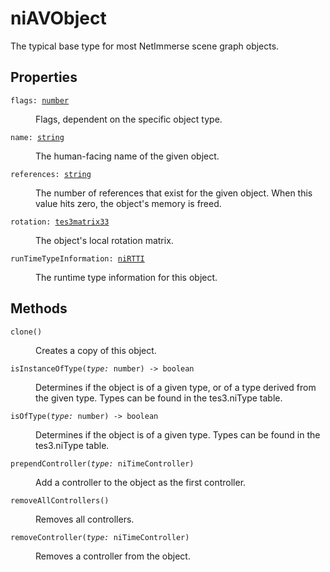 # niAVObject

The typical base type for most NetImmerse scene graph objects.

## Properties

<dl class="describe">
<dt><code class="descname">flags: <a href="https://mwse.readthedocs.io/en/latest/lua/type/number.html">number</a></code></dt>
<dd>

Flags, dependent on the specific object type.

</dd>
<dt><code class="descname">name: <a href="https://mwse.readthedocs.io/en/latest/lua/type/string.html">string</a></code></dt>
<dd>

The human-facing name of the given object.

</dd>
<dt><code class="descname">references: <a href="https://mwse.readthedocs.io/en/latest/lua/type/string.html">string</a></code></dt>
<dd>

The number of references that exist for the given object. When this value hits zero, the object's memory is freed.

</dd>
<dt><code class="descname">rotation: <a href="https://mwse.readthedocs.io/en/latest/lua/type/tes3matrix33.html">tes3matrix33</a></code></dt>
<dd>

The object's local rotation matrix.

</dd>
<dt><code class="descname">runTimeTypeInformation: <a href="https://mwse.readthedocs.io/en/latest/lua/type/niRTTI.html">niRTTI</a></code></dt>
<dd>

The runtime type information for this object.

</dd>
</dl>

## Methods

<dl class="describe">
<dt><code class="descname">clone()</code></dt>
<dd>

Creates a copy of this object.

</dd>
<dt><code class="descname">isInstanceOfType(<i>type:</i> number) -> boolean</code></dt>
<dd>

Determines if the object is of a given type, or of a type derived from the given type. Types can be found in the tes3.niType table.

</dd>
<dt><code class="descname">isOfType(<i>type:</i> number) -> boolean</code></dt>
<dd>

Determines if the object is of a given type. Types can be found in the tes3.niType table.

</dd>
<dt><code class="descname">prependController(<i>type:</i> niTimeController)</code></dt>
<dd>

Add a controller to the object as the first controller.

</dd>
<dt><code class="descname">removeAllControllers()</code></dt>
<dd>

Removes all controllers.

</dd>
<dt><code class="descname">removeController(<i>type:</i> niTimeController)</code></dt>
<dd>

Removes a controller from the object.

</dd>
</dl>
